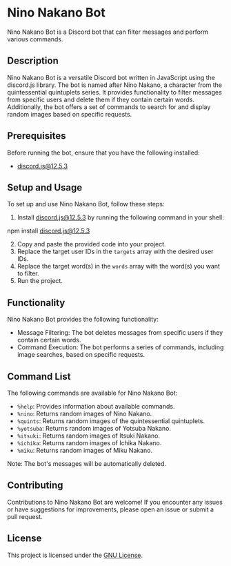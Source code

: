 # Nino Nakano Bot

Nino Nakano Bot is a Discord bot that can filter messages and perform various commands.

## Description

Nino Nakano Bot is a versatile Discord bot written in JavaScript using the discord.js library. The bot is named after Nino Nakano, a character from the quintessential quintuplets series. It provides functionality to filter messages from specific users and delete them if they contain certain words. Additionally, the bot offers a set of commands to search for and display random images based on specific requests.

## Prerequisites

Before running the bot, ensure that you have the following installed:

- discord.js@12.5.3

## Setup and Usage

To set up and use Nino Nakano Bot, follow these steps:

1. Install discord.js@12.5.3 by running the following command in your shell:

 npm install discord.js@12.5.3


2. Copy and paste the provided code into your project.
3. Replace the target user IDs in the `targets` array with the desired user IDs.
4. Replace the target word(s) in the `words` array with the word(s) you want to filter.
5. Run the project.

## Functionality

Nino Nakano Bot provides the following functionality:

- Message Filtering: The bot deletes messages from specific users if they contain certain words.
- Command Execution: The bot performs a series of commands, including image searches, based on specific requests.

## Command List

The following commands are available for Nino Nakano Bot:

- `%help`: Provides information about available commands.
- `%nino`: Returns random images of Nino Nakano.
- `%quints`: Returns random images of the quintessential quintuplets.
- `%yotsuba`: Returns random images of Yotsuba Nakano.
- `%itsuki`: Returns random images of Itsuki Nakano.
- `%ichika`: Returns random images of Ichika Nakano.
- `%miku`: Returns random images of Miku Nakano.

Note: The bot's messages will be automatically deleted.

## Contributing

Contributions to Nino Nakano Bot are welcome! If you encounter any issues or have suggestions for improvements, please open an issue or submit a pull request.

## License

This project is licensed under the [GNU License](https://github.com/Alejandro-HUB/NinoNakanoDiscordBot/blob/main/LICENSE).

